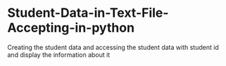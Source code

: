 # Student-Data-in-Text-File-Accepting-in-python
Creating the student data and accessing the student data with student id and display the information about it
